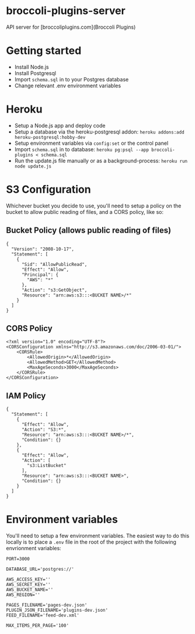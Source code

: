 # broccoli-plugins-server
API server for [broccoliplugins.com](Broccoli Plugins)

# Getting started 

- Install Node.js 
- Install Postgresql
- Import `schema.sql` in to your Postgres database
- Change relevant .env environment variables

# Heroku 

- Setup a Node.js app and deploy code 
- Setup a database via the heroku-postgresql addon: `heroku addons:add heroku-postgresql:hobby-dev`
- Setup environment variables via `config:set` or the control panel
- Import `schema.sql` in to database: `heroku pg:psql --app broccoli-plugins < schema.sql`
- Run the update.js file manually or as a background-process: `heroku run node update.js`

# S3 Configuration

Whichever bucket you decide to use, you'll need to setup a policy on the bucket to allow public reading of files, and a CORS policy, like so:

## Bucket Policy (allows public reading of files) 

```
{
  "Version": "2008-10-17",
  "Statement": [
    {
      "Sid": "AllowPublicRead",
      "Effect": "Allow",
      "Principal": {
        "AWS": "*"
      },
      "Action": "s3:GetObject",
      "Resource": "arn:aws:s3:::<BUCKET NAME>/*"
    }
  ]
}
```

## CORS Policy 

```
<?xml version="1.0" encoding="UTF-8"?>
<CORSConfiguration xmlns="http://s3.amazonaws.com/doc/2006-03-01/">
    <CORSRule>
        <AllowedOrigin>*</AllowedOrigin>
        <AllowedMethod>GET</AllowedMethod>
        <MaxAgeSeconds>3000</MaxAgeSeconds>
    </CORSRule>
</CORSConfiguration>
```

## IAM Policy

```
{
  "Statement": [
    {
      "Effect": "Allow",
      "Action": "S3:*",
      "Resource": "arn:aws:s3:::<BUCKET NAME>/*",
      "Condition": {}
    },
    {
      "Effect": "Allow",
      "Action": [
        "s3:ListBucket"
      ],
      "Resource": "arn:aws:s3:::<BUCKET NAME>",
      "Condition": {}
    }
  ]
}
```

# Environment variables

You'll need to setup a few environment variables. The easiest way to do this locally is to place a `.env` file in the root of the project with the following envrionment variables:

```
PORT=3000

DATABASE_URL='postgres://'

AWS_ACCESS_KEY=''
AWS_SECRET_KEY=''
AWS_BUCKET_NAME=''
AWS_REGION=''

PAGES_FILENAME='pages-dev.json'
PLUGIN_JSON_FILENAME='plugins-dev.json'
FEED_FILENAME='feed-dev.xml'

MAX_ITEMS_PER_PAGE='100'
```
